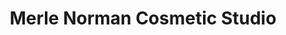 ---
title: "Merle Norman Cosmetic Studio"
url: /paso-robles/merle-norman-cosmetic-studio/
shop: beauty
---